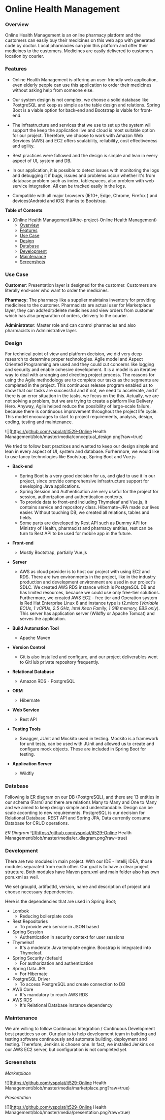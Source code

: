# Online Health Management


### Overview
Online Health Management is an online pharmacy platform and the customers can easily buy their medicines on this web app with generated code by doctor. Local pharmacies can join this platform and offer their medicines to the customers. Medicines are easily delivered to customers location by courier.

### Features

- Online Health Management is offering an user-friendly web application, even elderly people can use this application to order their medicines without asking help from someone else.

- Our system design is not complex, we choose a solid database like PostgreSQL and keep as simple as the table design and relations. Spring Boot is a viable option for back-end and Bootstrap is viable for front-end.

- The infrastructure and services that we use to set up the system will support the keep the application live and cloud is most suitable option for our project. Therefore, we choose to work with Amazon Web Services (AWS) and EC2 offers scalability, reliability, cost effectiveness and agility.

- Best practices were followed and the design is simple and lean in every aspect of UI, system and DB.

- In our application, it is possible to detect issues with monitoring the logs and debugging it if bugs, issues and problems occur whether it's from database problem such as index, tablespaces, also problem with web service integration. All can be tracked easily in the logs.

- Compatible with all major browsers (IE10+, Edge, Chrome, Firefox ) and devices(Android and iOS) thanks to Bootstrap.

**Table of Contents**
+ [Online Health Management](#the-project-Online Health Management)
    + [Overview](#overview)
    + [Features](#features)
    + [Use Case](#use-case)    
    + [Design](#design)
    + [Database](#database)
    + [Development](#development)
    + [Maintenance](#maintenance)
    + [Screenshots](#screenshots)

### Use Case

**Customer**: Presentation layer is designed for the customer. Customers are literally end-user who want to order the medicines.

**Pharmacy**:  The pharmacy like a supplier maintains inventory for providing medicines to the customer. Pharmacists are actual user for Marketplace layer, they can add/edit/delete medicines and view orders from customer which has also preparation of orders, delivery to the courier.

**Administrator**: Master role and can control pharmacies and also pharmacists in Administrative layer.

### Design

For technical point of view and platform decision, we did very deep research to determine proper technologies. Agile model and Aspect Oriented Programming are used and they could cut concerns like logging and security and enable cohesive development. It is a model is an iterative way to deal with arranging and directing project process. The reasons for using the Agile methodology are to complete our tasks as the segments are completed in the project. This continuous release program enabled us to show that our tasks are successful and if not, we need to accelerate, and if there is an error situation in the tasks, we focus on the this. Actually, we are not solving a problem, but we are trying to create a platform like Delivery Hero. Anyway, Agile helped reduce the possibility of large-scale failure, because there is continuous improvement throughout the project life cycle. This model encourages to start to project requirements, analysis, design, coding, testing and maintenance.

![](https://github.com/yspolat/it529-Online Health Management/blob/master/media/conceptual_design.png?raw=true)

We tried to follow best practices and wanted to keep our design simple and lean in every aspect of UI, system and database. Furhermore, we would like to use fancy technologies like Bootstrap, Spring Boot and Vue.js

+ **Back-end**
	+ Spring Boot is a very good decision for us, and glad to use it in our project, since provide comprehensive infrastructure support for developing Java applications.
	+ Spring Session and Authentication are very useful for the project for session, authorization and authentication contexts.
	+ To provide data to front-end including Thymeleaf and Vue.js, it contains service and repository class. Hibernate–JPA made our lives easier. Without touching DB, we created all relations, tables and fields.
    + Some parts are developed by Rest API such as Dummy API for Ministry of Health, pharmacist and pharmacy entities, rest can be turn to Rest API to be used for mobile app in the future.

+ **Front-end**
	+	Mostly Bootstrap, partially Vue.js

+  **Server** 
	+ AWS as cloud provider is to host our project with using EC2 and RDS. There are two environments in the project, like in the industry production and development environment are used in our project's SDLC. We created AWS RDS instance which is PostgreSQL DB and has limited resources, because we could use only free-tier solutions. Furthermore, we created AWS EC2 - free tier and Operation system is Red Hat Enterprise Linux 8 and instance type is t2.micro (*Variable ECUs, 1 vCPUs, 2.5 GHz, Intel Xeon Family, 1 GiB memory, EBS only*). This server has application server (Wildfly or Apache Tomcat) and serves the application.

+ **Build Automation Tool**
	+ Apache Maven

+ **Version Control**
	+ Git is also installed and configure, and our project deliverables went to GitHub private repository frequently.

+ **Relational Database**
	+ Amazon RDS - PostgreSQL

+ **ORM** 
	+ Hibernate

+ **Web Service**
	+ Rest API

+ **Testing Tools**
	+ Swagger, JUnit and Mockito used in testing. Mockito is a framework for unit tests, can be used with JUnit and allowed us to create and configure mock objects. These are included in Spring Boot for testing.

+ **Application Server**
	+ Wildfly


### Database
Following is ER diagram on our DB (PostgreSQL), and there are 13 entities in our schema (Farm) and there are relations Many to Many and One to Many and we aimed to keep design simple and understandable. Design can be scale according to new requirements. PostgreSQL is our decision for Relational Database. REST API and Spring JPA, Data currently consume Database for CRUD operations.

*ER Diagram* 
![](https://github.com/yspolat/it529-Online Health Management/blob/master/media/er_diagram.png?raw=true)

### Development
There are two modules in main project. With our IDE - Intellij IDEA, those modules separated from each other. Our goal is to have a clear project structure. Both modules have Maven pom.xml and main folder also has own pom.xml as well.

We set groupId, artifactId, version, name and description of project and choose necessary dependencies.

Here is the dependencies that are used in Spring Boot;

+ Lombok
    + Reducing boilerplate code
+ Rest Repositories
    + To provide web service in JSON based
+ Spring Session
    * Authentication in security context for user sessions
+ Thymeleaf
    * It's a moderate Java template engine. Boostrap is integrated into Thymeleaf.
+ Spring Security (default)
    * For authorization and authentication
+ Spring Data JPA
    * For Hibernate
+ PostgreSQL Driver
    * To access PostgreSQL and create connection to DB
+ AWS Core
    * It's mandatory to reach AWS RDS
+ AWS RDS
    * It's Relational Database instance dependency

### Maintenance

We are willing to follow Continuous Integration / Continuous Development best practices so on. Our plan is to help development team in building and testing software continuously and automate building, deployment and testing. Therefore, Jenkins is chosen one. In fact, we installed Jenkins on our AWS EC2 server, but configuration is not completed yet.

### Screenshots

*Marketplace*

![](https://github.com/yspolat/it529-Online Health Management/blob/master/media/marketplace.png?raw=true)

*Presentation*

![](https://github.com/yspolat/it529-Online Health Management/blob/master/media/presentation.png?raw=true)
